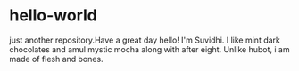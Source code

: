 # hello-world
just another repository.Have a great day
hello!
I'm Suvidhi. I like mint dark chocolates and amul mystic mocha along with after eight. 
Unlike hubot, i am made of flesh and bones.
